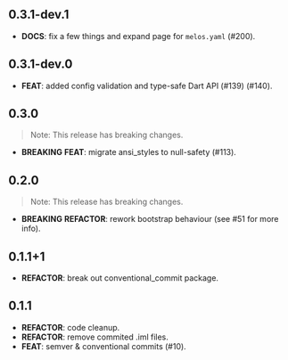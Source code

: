 ## 0.3.1-dev.1

 - **DOCS**: fix a few things and expand page for `melos.yaml` (#200).

## 0.3.1-dev.0

 - **FEAT**: added config validation and type-safe Dart API (#139) (#140).

## 0.3.0

> Note: This release has breaking changes.

 - **BREAKING** **FEAT**: migrate ansi_styles to null-safety (#113).

## 0.2.0

> Note: This release has breaking changes.

 - **BREAKING** **REFACTOR**: rework bootstrap behaviour (see #51 for more info).

## 0.1.1+1

 - **REFACTOR**: break out conventional_commit package.

## 0.1.1

 - **REFACTOR**: code cleanup.
 - **REFACTOR**: remove commited .iml files.
 - **FEAT**: semver & conventional commits (#10).

